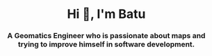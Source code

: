 <h1 align="center">Hi 👋, I'm Batu</h1>
<h3 align="center">A Geomatics Engineer who is passionate about maps and trying to improve himself in software development.</h3>
